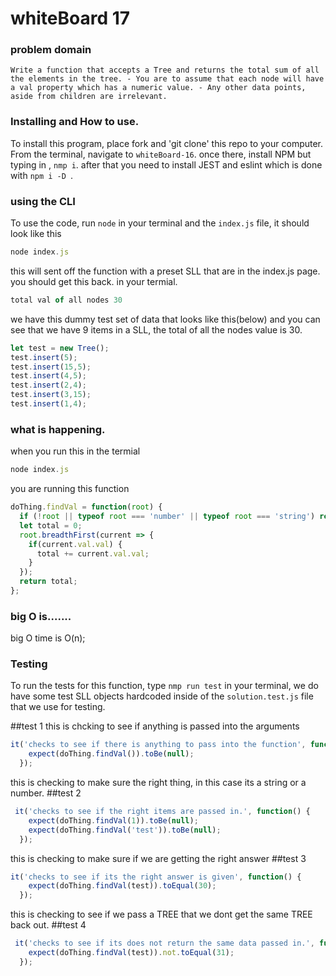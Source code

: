 
# whiteBoard 17

### problem domain

`Write a function that accepts a Tree and returns the total sum of all the elements in the tree. - You are to assume that each node will have a val property which has a numeric value. - Any other data points, aside from children are irrelevant.`

### Installing and How to use.

To install this program, place fork and 'git clone' this repo to your computer. From the terminal, navigate to  `whiteBoard-16`. once there, install NPM but typing in , `nmp i`. after that you need to install JEST and eslint which is done with `npm i -D `. 


### using the CLI 

To use the code, run `node` in your terminal and the `index.js` file, it should look like this
```javascript
node index.js 
```

this will sent off the function with a preset SLL that are in the index.js page. you should get this back. in your termial.

```javascript
total val of all nodes 30
```
we have this dummy test set of data that looks like this(below) and you can see that we have 9 items in a SLL, the total of all the nodes value is 30.

```javascript
let test = new Tree();
test.insert(5);
test.insert(15,5);
test.insert(4,5);
test.insert(2,4); 
test.insert(3,15); 
test.insert(1,4); 
```

### what is happening.
when you run this in the termial
```javascript
node index.js 
```

you are running this function 

```javascript
doThing.findVal = function(root) {
  if (!root || typeof root === 'number' || typeof root === 'string') return null;
  let total = 0;
  root.breadthFirst(current => {
    if(current.val.val) {
      total += current.val.val;
    }
  });
  return total;
};
```

### big O is.......
big O time is O(n);

### Testing

To run the tests for this function, type `nmp run test` in your terminal,
we do have some test SLL objects hardcoded inside of the `solution.test.js` file that we use for testing.

##test 1
this is chcking to see if anything is passed into the arguments
```javascript
it('checks to see if there is anything to pass into the function', function() {
    expect(doThing.findVal()).toBe(null);
  });
  ```
this is checking to make sure the right thing, in this case its a string or a number.
##test 2
```javascript
 it('checks to see if the right items are passed in.', function() {
    expect(doThing.findVal(1)).toBe(null);
    expect(doThing.findVal('test')).toBe(null);
  });
  ```
this is checking to make sure if we are getting the right answer
  ##test 3
```javascript
it('checks to see if its the right answer is given', function() {
    expect(doThing.findVal(test)).toEqual(30);
  });
  ```
this is checking to see if we pass a TREE that we dont get the same TREE back out.
  ##test 4
```javascript
 it('checks to see if its does not return the same data passed in.', function() {
    expect(doThing.findVal(test)).not.toEqual(31);
  });
  ```